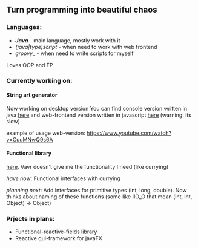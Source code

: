 ## Turn programming into beautiful chaos

### Languages:
* ___Java___ - main language, mostly work with it
* _(java|type)script_ - when need to work with web frontend
* _groovy__ - when need to write scripts for myself

Loves OOP and FP

### Currently working on:
#### String art generator
Now working on desktop version
You can find console version written in java [here](https://github.com/GeorgiyO/string-art-generator-java) and web-frontend version written in javascript [here](https://github.com/GeorgiyO/string-art-generator/blob/master/full-web.js) (warning: its slow)

example of usage web-version: https://www.youtube.com/watch?v=CuuMNwQ9s6A

#### Functional library
[here](https://github.com/GeorgiyO/functional). Vavr doesn't give me the functionality I need (like currying)

_have now_: Functional interfaces with currying

_planning next_: Add interfaces for primitive types (int, long, double). Now thinks about naming of these functions (some like IIO_O that mean (int, int, Object) -> Object)

  
### Prjects in plans:
* Functional-reactive-fields library
* Reactive gui-framework for javaFX
